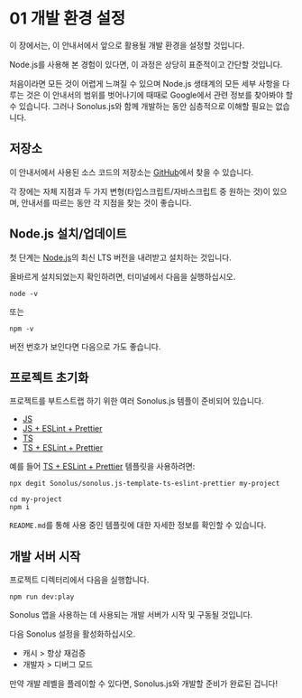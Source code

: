 # 01 개발 환경 설정

이 장에서는, 이 안내서에서 앞으로 활용될 개발 환경을 설정할 것입니다.

Node.js를 사용해 본 경험이 있다면, 이 과정은 상당히 표준적이고 간단할 것입니다.

처음이라면 모든 것이 어렵게 느껴질 수 있으며 Node.js 생태계의 모든 세부 사항을 다루는 것은 이 안내서의 범위를 벗어나기에 때때로 Google에서 관련 정보를 찾아봐야 할 수 있습니다. 그러나 Sonolus.js와 함께 개발하는 동안 심층적으로 이해할 필요는 없습니다.

## 저장소

이 안내서에서 사용된 소스 코드의 저장소는 [GitHub](https://github.com/Sonolus/wiki-sonolus.js-guide-code)에서 찾을 수 있습니다.

각 장에는 자체 지점과 두 가지 변형(타입스크립트/자바스크립트 중 원하는 것)이 있으며, 안내서를 따르는 동안 각 지점을 찾는 것이 좋습니다.

## Node.js 설치/업데이트

첫 단계는 [Node.js](https://nodejs.org)의 최신 LTS 버전을 내려받고 설치하는 것입니다.

올바르게 설치되었는지 확인하려면, 터미널에서 다음을 실행하십시오.

```shell
node -v
```

또는

```shell
npm -v
```

버전 번호가 보인다면 다음으로 가도 좋습니다.

## 프로젝트 초기화

프로젝트를 부트스트랩 하기 위한 여러 Sonolus.js 템플이 준비되어 있습니다.

- [JS](https://github.com/Sonolus/sonolus.js-template-js)
- [JS + ESLint + Prettier](https://github.com/Sonolus/sonolus.js-template-js-eslint-prettier)
- [TS](https://github.com/Sonolus/sonolus.js-template-ts)
- [TS + ESLint + Prettier](https://github.com/Sonolus/sonolus.js-template-ts-eslint-prettier)

예를 들어 [TS + ESLint + Prettier](https://github.com/Sonolus/sonolus.js-template-ts-eslint-prettier) 템플릿을 사용하려면:

```shell
npx degit Sonolus/sonolus.js-template-ts-eslint-prettier my-project

cd my-project
npm i
```

`README.md`를 통해 사용 중인 템플릿에 대한 자세한 정보를 확인할 수 있습니다.

## 개발 서버 시작

프로젝트 디렉터리에서 다음을 실행합니다.

```shell
npm run dev:play
```

Sonolus 앱을 사용하는 데 사용되는 개발 서버가 시작 및 구동될 것입니다.

다음 Sonolus 설정을 활성화하십시오.

- 캐시 &gt; 항상 재검증
- 개발자 &gt; 디버그 모드

만약 개발 레벨을 플레이할 수 있다면, Sonolus.js와 개발할 준비가 완료된 겁니다!
